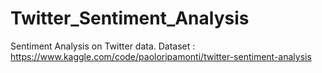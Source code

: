 # Twitter_Sentiment_Analysis
Sentiment Analysis on Twitter data.
Dataset : https://www.kaggle.com/code/paoloripamonti/twitter-sentiment-analysis
